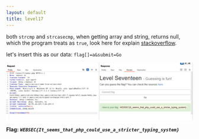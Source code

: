 ```yaml
---
layout: default
title: level17
---
```


both `strcmp` and `strcasecmp`, when getting array and string, returns null, which the program treats as `true`, look here for explain [stackoverflow](https://stackoverflow.com/questions/62866525/why-strcasecmp-return-true-with-array-and-string).

let's insert this as our data:
`flag[]=a&submit=Go`

![FLAG image](./images/level17.png)

**Flag:** ***`WEBSEC{It_seems_that_php_could_use_a_stricter_typing_system}`*** 
